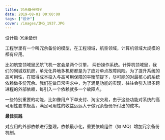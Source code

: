 ```yaml
---
title: 冗余备份相关
date: 2019-08-01 00:00:00
tags: ["设计"]
cover: /images/IMG_1937.JPG
---
```


设计篇-冗余备份

工程学里有一个叫冗余备份的模型，在工程领域，航空领域，计算机领域大规模的都有应用。

比如航空领域里民航飞机一定会是两个引擎， 两份操作系统。计算机领域里，我们的同城双机房，单元化异地多机房都是为了应对单点故障风险。为了提升系统的高可用性，在取得成本投入与高可用保障的平衡前提下，尽可能的对最核心的系统依赖做多份冗余。我们在做日常需求中，为了满足功能的实现，往往会引入很多跨进程的外部依赖，每引入一个依赖就多一个故障点。

一些特别重要的功能，比如像用户下单支付、淘宝交易，由于这些功能对系统的高可用性要求极高，满足可用性的收益远远大于做冗余备份所付出的成本。

**最佳实践**

对应用的外部依赖进行整理，依赖最小化，重要依赖组件（如 MQ）增加冗余备份机制。